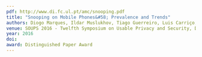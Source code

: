 ```yaml
---
pdf: http://www.di.fc.ul.pt/amc/snooping.pdf
title: "Snooping on Mobile Phones&#58; Prevalence and Trends"
authors: Diogo Marques, Ildar Muslukhov, Tiago Guerreiro, Luis Carriço, Konstantin Beznosov
venue: SOUPS 2016 - Twelfth Symposium on Usable Privacy and Security, Denver, USA, June, 2016
year: 2016
doi: 
award: Distinguished Paper Award
---
```

